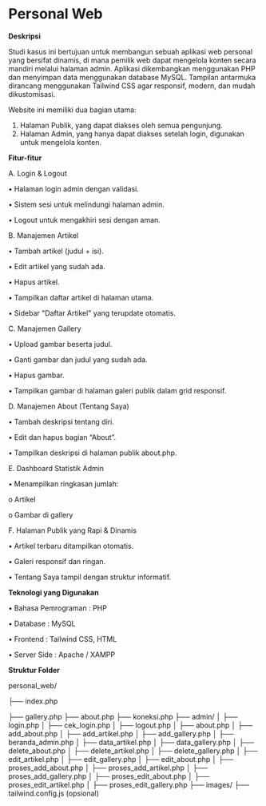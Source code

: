 # Personal Web
**Deskripsi**

Studi kasus ini bertujuan untuk membangun sebuah aplikasi web personal yang bersifat dinamis, di mana pemilik web dapat mengelola konten secara mandiri melalui halaman admin. Aplikasi dikembangkan menggunakan PHP dan menyimpan data menggunakan database MySQL. Tampilan antarmuka dirancang menggunakan Tailwind CSS agar responsif, modern, dan mudah dikustomisasi. 

Website ini memiliki dua bagian utama: 
1. Halaman Publik, yang dapat diakses oleh semua pengunjung.
2. Halaman Admin, yang hanya dapat diakses setelah login, digunakan untuk
mengelola konten.

**Fitur-fitur**

A. Login & Logout

• Halaman login admin dengan validasi.

• Sistem sesi untuk melindungi halaman admin.

• Logout untuk mengakhiri sesi dengan aman.

B. Manajemen Artikel 

• Tambah artikel (judul + isi). 

• Edit artikel yang sudah ada. 

• Hapus artikel. 

• Tampilkan daftar artikel di halaman utama. 

• Sidebar "Daftar Artikel" yang terupdate otomatis.

C. Manajemen Gallery 

• Upload gambar beserta judul. 

• Ganti gambar dan judul yang sudah ada. 

• Hapus gambar. 

• Tampilkan gambar di halaman galeri publik dalam grid responsif.

D. Manajemen About (Tentang Saya) 

• Tambah deskripsi tentang diri. 

• Edit dan hapus bagian “About”. 

• Tampilkan deskripsi di halaman publik about.php.

E. Dashboard Statistik Admin 

• Menampilkan ringkasan jumlah: 

  o Artikel 

  o Gambar di gallery 
 
F. Halaman Publik yang Rapi & Dinamis 

• Artikel terbaru ditampilkan otomatis. 

• Galeri responsif dan ringan. 

• Tentang Saya tampil dengan struktur informatif. 

**Teknologi yang Digunakan**

• Bahasa Pemrograman : PHP

• Database : MySQL

• Frontend : Tailwind CSS, HTML

• Server Side : Apache / XAMPP

**Struktur Folder**

personal_web/

├── index.php

├── gallery.php
├── about.php
├── koneksi.php
├── admin/
│   ├── login.php
│   ├── cek_login.php
│   ├── logout.php
│   ├── about.php
│   ├── add_about.php
│   ├── add_artikel.php
│   ├── add_gallery.php
│   ├── beranda_admin.php
│   ├── data_artikel.php
│   ├── data_gallery.php
│   ├── delete_about.php
│   ├── delete_artikel.php
│   ├── delete_gallery.php
│   ├── edit_artikel.php
│   ├── edit_gallery.php
│   ├── edit_about.php
│   ├── proses_add_about.php
│   ├── proses_add_artikel.php
│   ├── proses_add_gallery.php
│   ├── proses_edit_about.php
│   ├── proses_edit_artikel.php
│   ├── proses_edit_gallery.php
├── images/
├── tailwind.config.js (opsional)



